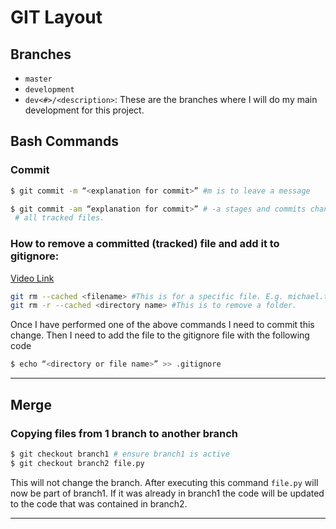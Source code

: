 # GIT Layout
## Branches
* `master`
* `development`
* `dev<#>/<description>`: These are the branches where I will do my main
development for this project.

## Bash Commands
### Commit
```bash
$ git commit -m “<explanation for commit>” #m is to leave a message

$ git commit -am “explanation for commit>” # -a stages and commits changes to 
 # all tracked files.
```

### How to remove a committed (tracked) file and add it to gitignore:
[Video Link](https://www.youtube.com/watch?v=bEMIjwDfG-U)
```bash
git rm --cached <filename> #This is for a specific file. E.g. michael.txt
git rm -r --cached <directory name> #This is to remove a folder.
```
Once I have performed one of the above commands I need to commit this change.
Then I need to add the file to the gitignore file with the following code
```bash
$ echo “<directory or file name>” >> .gitignore
```
---

## Merge

### Copying files from 1 branch to another branch
```bash
$ git checkout branch1 # ensure branch1 is active
$ git checkout branch2 file.py
```
  This will not change the branch. After executing this command `file.py` will
  now be part of branch1. If it was already in branch1 the code will be updated
  to the code that was contained in branch2.

---